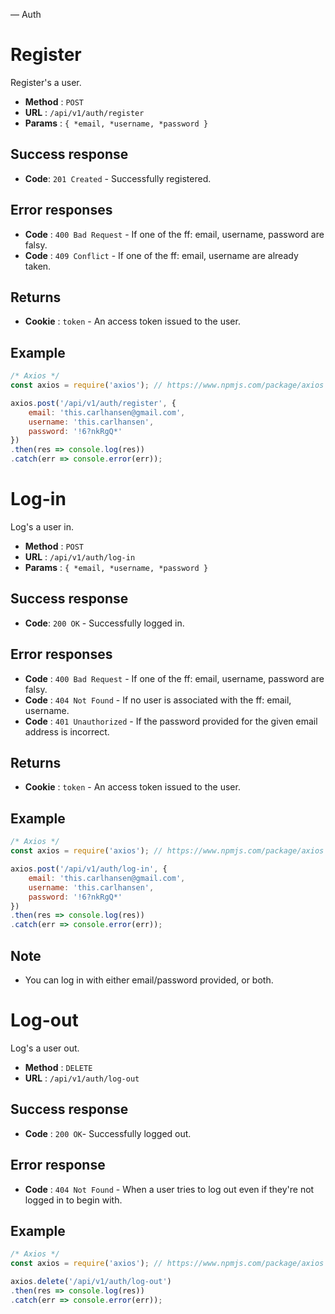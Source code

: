 ― Auth
# Register
Register's a user.
- **Method** : `POST`
- **URL** : `/api/v1/auth/register`
- **Params** : `{ *email, *username, *password }`

## Success response
- **Code**: `201 Created` - Successfully registered.

## Error responses
- **Code** : `400 Bad Request` - If one of the ff: email, username, password are falsy.
- **Code** : `409 Conflict` - If one of the ff: email, username are already taken.

## Returns 
- **Cookie** : `token` - An access token issued to the user.

## Example
```js
/* Axios */
const axios = require('axios'); // https://www.npmjs.com/package/axios

axios.post('/api/v1/auth/register', {
    email: 'this.carlhansen@gmail.com',
    username: 'this.carlhansen',
    password: '!6?nkRgQ*'
})
.then(res => console.log(res))
.catch(err => console.error(err));
```

# Log-in
Log's a user in.
- **Method** : `POST`
- **URL** : `/api/v1/auth/log-in`
- **Params** : `{ *email, *username, *password }`

## Success response
- **Code**: `200 OK` - Successfully logged in.

## Error responses
- **Code** : `400 Bad Request` - If one of the ff: email, username, password are falsy.
- **Code** : `404 Not Found` - If no user is associated with the ff: email, username. 
- **Code** : `401 Unauthorized` - If the password provided for the given email address is incorrect.

## Returns
- **Cookie** : `token` - An access token issued to the user.

## Example
```js
/* Axios */
const axios = require('axios'); // https://www.npmjs.com/package/axios

axios.post('/api/v1/auth/log-in', {
    email: 'this.carlhansen@gmail.com',
    username: 'this.carlhansen',
    password: '!6?nkRgQ*'
})
.then(res => console.log(res))
.catch(err => console.error(err));
```
## Note
- You can log in with either email/password provided, or both.

# Log-out
Log's a user out.
- **Method** : `DELETE`
- **URL** : `/api/v1/auth/log-out`

## Success response
- **Code** : `200 OK`- Successfully logged out.

## Error response
- **Code** : `404 Not Found` - When a user tries to log out even if they're not logged in to begin with.

## Example
```js
/* Axios */
const axios = require('axios'); // https://www.npmjs.com/package/axios

axios.delete('/api/v1/auth/log-out')
.then(res => console.log(res))
.catch(err => console.error(err));
```